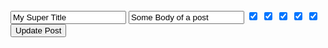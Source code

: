 <form action='/posts/1' method='post' accept-charset='utf-8'>
  <input type='hidden' value='<%= form_authenticity_token %>' name='authenticty token'>
  <input type='text' name='post[title]' value='My Super Title'>
  <input type='text' name='post[body]' value='Some Body of a post'>
  <input name="post[tag_ids][]" type="hidden" value="">
  <input type='checkbox' name='post[tag_ids][]' value='1' checked=''>
  <input type='checkbox' name='post[tag_ids][]' value='2' checked='checked'>
  <input type='checkbox' name='post[tag_ids][]' value='3' checked='checked'>
  <input type='checkbox' name='post[tag_ids][]' value='4' checked=''>
  <input type='checkbox' name='post[tag_ids][]' value='5' checked='checked'>
  <input type='submit' value='Update Post'>
</form>